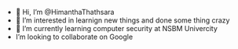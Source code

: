 - 👋 Hi, I’m @HimanthaThathsara
- 👀 I’m interested in learnign new things and done some thing crazy
- 🌱 I’m currently learning computer security at NSBM Univercity
-  I’m looking to collaborate on Google


<!---
HimanthaThathsara/HimanthaThathsara is a ✨ special ✨ repository because its `README.md` (this file) appears on your GitHub profile.
You can click the Preview link to take a look at your changes.
--->
